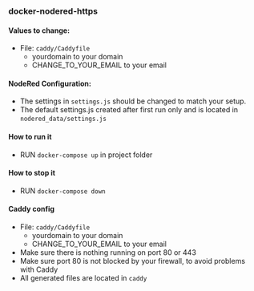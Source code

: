 ### docker-nodered-https


#### Values to change:
- File: `caddy/Caddyfile`
    - yourdomain to your domain
    - CHANGE_TO_YOUR_EMAIL to your email

#### NodeRed Configuration:
- The settings in `settings.js` should be changed to match your setup.
- The default settings.js created after first run only and is located in `nodered_data/settings.js`

#### How to run it
- RUN `docker-compose up` in project folder


#### How to stop it
- RUN `docker-compose down`


#### Caddy config
- File: `caddy/Caddyfile`
    - yourdomain to your domain
    - CHANGE_TO_YOUR_EMAIL to your email
- Make sure there is nothing running on port 80 or 443
- Make sure port 80 is not blocked by your firewall, to avoid problems with Caddy
- All generated files are located in `caddy`

